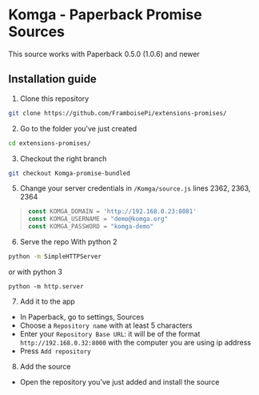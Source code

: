 # Komga - Paperback Promise Sources

This source works with Paperback 0.5.0 (1.0.6) and newer

## Installation guide

1. Clone this repository
```bash
git clone https://github.com/FramboisePi/extensions-promises/
```

2. Go to the folder you've just created
```bash
cd extensions-promises/
```

3. Checkout the right branch
```bash
git checkout Komga-promise-bundled
```

5. Change your server credentials in `/Komga/source.js` lines 2362, 2363, 2364
> ```js
> const KOMGA_DOMAIN = 'http://192.168.0.23:8081'
> const KOMGA_USERNAME = "demo@komga.org"
> const KOMGA_PASSWORD = "komga-demo"
> ```

6. Serve the repo
With python 2
```bash
python -m SimpleHTTPServer
```
or with python 3
```
python -m http.server
```

7. Add it to the app
 * In Paperback, go to settings, Sources
 * Choose a `Repository name` with at least 5 characters
 * Enter your `Repository Base URL`: it will be of the format `http://192.168.0.32:8000` with the computer you are using ip address
 * Press `Add repository`

8. Add the source
 * Open the repository you've just added and install the source